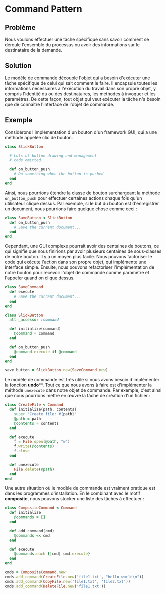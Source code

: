 
# Command Pattern

## Problème
Nous voulons effectuer une tâche spécifique sans savoir comment se déroule l'ensemble du processus ou avoir des informations sur le destinataire de la demande.

## Solution
Le modèle de commande découple l'objet qui a besoin d'exécuter une tâche spécifique de celui qui sait comment le faire. Il encapsule toutes les informations nécessaires à l'exécution du travail dans son propre objet, y compris l'identité du ou des destinataires, les méthodes à invoquer et les paramètres. De cette façon, tout objet qui veut exécuter la tâche n'a besoin que de connaître l'interface de l'objet de commande.

## Exemple
Considérons l'implémentation d'un bouton d'un framework GUI, qui a une méthode appelée clic de bouton.
```ruby
class SlickButton

  # Lots of button drawing and management
  # code omitted...

  def on_button_push
    # Do something when the button is pushed
  end
end
```

Ainsi, nous pourrions étendre la classe de bouton surchargeant la méthode `on_button_push` pour effectuer certaines actions chaque fois qu'un utilisateur clique dessus. Par exemple, si le but du bouton est d'enregistrer un document, nous pourrions faire quelque chose comme ceci :

```ruby
class SaveButton < SlickButton
  def on_button_push
    # Save the current document...
  end
end
```

Cependant, une GUI complexe pourrait avoir des centaines de boutons, ce qui signifie que nous finirions par avoir plusieurs centaines de sous-classes de notre bouton. Il y a un moyen plus facile. Nous pouvons factoriser le code qui exécute l'action dans son propre objet, qui implémente une interface simple. Ensuite, nous pouvons refactoriser l'implémentation de notre bouton pour recevoir l'objet de commande comme paramètre et l'appeler quand on clique dessus.

```ruby
class SaveCommand
  def execute
    # Save the current document...
  end
end

class SlickButton
  attr_accessor :command

  def initialize(command)
    @command = command
  end

  def on_button_push
    @command.execute if @command
  end
end

save_button = SlickButton.new(SaveCommand.new)
```

Le modèle de commande est très utile si nous avons besoin d'implémenter la fonction **undo****. Tout ce que nous avons à faire est d'implémenter la méthode `unexecute` dans notre objet de commande. Par exemple, c'est ainsi que nous pourrions mettre en œuvre la tâche de création d'un fichier :

```ruby
class CreateFile < Command
  def initialize(path, contents)
    super "Create file: #{path}"
    @path = path
    @contents = contents
  end

  def execute
    f = File.open(@path, "w")
    f.write(@contents)
    f.close
  end

  def unexecute
    File.delete(@path)
  end
end
```

Une autre situation où le modèle de commande est vraiment pratique est dans les programmes d'installation. En le combinant avec le motif **composite**, nous pouvons stocker une liste des tâches à effectuer :

```ruby
class CompositeCommand < Command
  def initialize
    @commands = []
  end

  def add_command(cmd)
    @commands << cmd
  end

  def execute
    @commands.each {|cmd| cmd.execute}
  end
end

cmds = CompositeCommand.new
cmds.add_command(CreateFile.new('file1.txt', "hello world\n"))
cmds.add_command(CopyFile.new('file1.txt', 'file2.txt'))
cmds.add_command(DeleteFile.new('file1.txt'))
```
